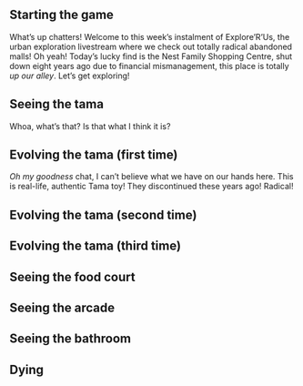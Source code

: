 ## Starting the game

What’s up chatters! Welcome to this week’s instalment of Explore’R’Us, the urban exploration livestream where we check out totally radical abandoned malls! Oh yeah! Today’s lucky find is the Nest Family Shopping Centre, shut down eight years ago due to financial mismanagement, this place is totally *up our alley*. Let’s get exploring!



## Seeing the tama

Whoa, what’s that? Is that what I think it is?



## Evolving the tama (first time)

*Oh my goodness* chat, I can’t believe what we have on our hands here. This is real-life, authentic Tama toy! They discontinued these years ago! Radical!



## Evolving the tama (second time)



## Evolving the tama (third time)



## Seeing the food court



## Seeing the arcade



## Seeing the bathroom



## Dying


